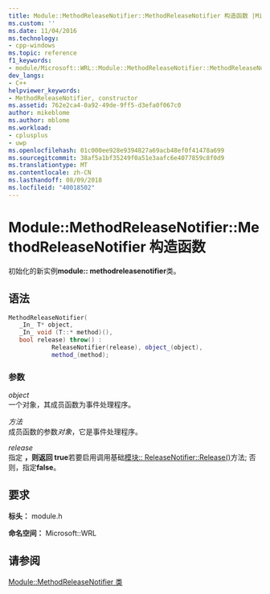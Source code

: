 ```yaml
---
title: Module::MethodReleaseNotifier::MethodReleaseNotifier 构造函数 |Microsoft Docs
ms.custom: ''
ms.date: 11/04/2016
ms.technology:
- cpp-windows
ms.topic: reference
f1_keywords:
- module/Microsoft::WRL::Module::MethodReleaseNotifier::MethodReleaseNotifier
dev_langs:
- C++
helpviewer_keywords:
- MethodReleaseNotifier, constructor
ms.assetid: 762e2ca4-0a92-49de-9ff5-d3efa0f067c0
author: mikeblome
ms.author: mblome
ms.workload:
- cplusplus
- uwp
ms.openlocfilehash: 01c000ee928e9394827a69acb48ef0f41478a699
ms.sourcegitcommit: 38af5a1bf35249f0a51e3aafc6e4077859c8f0d9
ms.translationtype: MT
ms.contentlocale: zh-CN
ms.lasthandoff: 08/09/2018
ms.locfileid: "40018502"
---
```

# <a name="modulemethodreleasenotifiermethodreleasenotifier-constructor"></a>Module::MethodReleaseNotifier::MethodReleaseNotifier 构造函数
初始化的新实例**module:: methodreleasenotifier**类。  
  
## <a name="syntax"></a>语法  
  
```cpp  
MethodReleaseNotifier(  
   _In_ T* object,   
   _In_ void (T::* method)(),   
   bool release) throw() :  
            ReleaseNotifier(release), object_(object),   
            method_(method);  
```  
  
### <a name="parameters"></a>参数  
 *object*  
 一个对象，其成员函数为事件处理程序。  
  
 *方法*  
 成员函数的参数*对象*，它是事件处理程序。  
  
 *release*  
 指定 **，则返回 true**若要启用调用基础[模块:: ReleaseNotifier::Release()](../windows/module-releasenotifier-release.md)方法; 否则，指定**false**。  
  
## <a name="requirements"></a>要求  
 **标头：** module.h  
  
 **命名空间：** Microsoft::WRL  
  
## <a name="see-also"></a>请参阅  
 [Module::MethodReleaseNotifier 类](../windows/module-methodreleasenotifier-class.md)